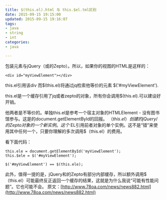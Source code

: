 ```yaml
---
title: $(this.el).html 与 this.$el.tml区别
date: 2015-09-15 19:15:00
updated: 2015-09-15 19:16:07
tags: 
- java
- string
- int
categories: 
- java

---
```

 包装元素与jQuery（或的Zepto）。所以，如果你的视图的HTML是这样的：

    <div id="myViewElement"></div>

 

this.el引用该div 而$(this.el)将通过jq检索他等价的元素 $('#myViewElement').

this.el是一个缓存引用了jq或者zepto的对象，所有你会调用$(this.el).可以建设好开销。


<!--more-->


他两者是不等价的。单独this.el是参考一个宿主对象的HTMLElement - 没有图书馆参与。这是的document.getElementById的回报。 $（this.el）创建的jQuery/的Zepto对象的一个​​新实例。这个$ EL引用前者对象的单个实例。这不是“错”来使用其中任何一个，只要你理解的多次调用$（this.el）的费用。

看下面代码：

    this.ele = document.getElementById('myViewElement');
    this.$ele = $('#myViewElement');
    
    $('#myViewElement') == $(this.ele);

 

此外，值得一提的是，jQuery和的Zepto有部分内部缓存，所以额外调用$（this.el）可能最终反正返回一个缓存的结果，这就是为什么我说“可能有性能问题”。它也可能不会。
原文：[http://www.78oa.com/news/news882.html](http://www.78oa.com/news/news882.html)